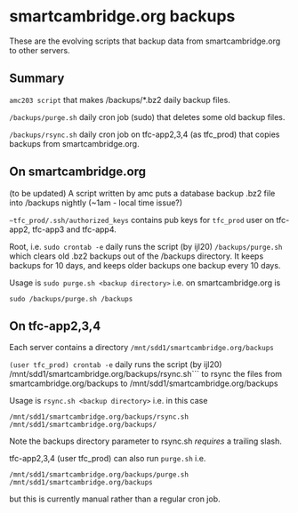 # smartcambridge.org backups

These are the evolving scripts that backup data from smartcambridge.org to other servers.

## Summary

```amc203 script``` that makes /backups/*.bz2 daily backup files.

```/backups/purge.sh``` daily cron job (sudo) that deletes some old backup files.

```/backups/rsync.sh``` daily cron job on tfc-app2,3,4 (as tfc_prod) that copies backups from smartcambridge.org.

## On smartcambridge.org

(to be updated) A script written by amc puts a database backup .bz2 file into /backups nightly (~1am - local time issue?)

```~tfc_prod/.ssh/authorized_keys``` contains pub keys for ```tfc_prod``` user on tfc-app2, tfc-app3 and tfc-app4.

Root, i.e. ```sudo crontab -e``` daily runs the script (by ijl20) ```/backups/purge.sh``` which clears old .bz2 backups
 out of the /backups directory. It keeps backups for 10 days, and keeps older backups one backup every 10 days.

Usage is ```sudo purge.sh <backup directory>``` i.e. on smartcambridge.org is  
```
sudo /backups/purge.sh /backups
```

## On tfc-app2,3,4

Each server contains a directory ```/mnt/sdd1/smartcambridge.org/backups```

```(user tfc_prod) crontab -e``` daily runs the script (by ijl20) /mnt/sdd1/smartcambridge.org/backups/rsync.sh```
to rsync the files from smartcambridge.org/backups to /mnt/sdd1/smartcambridge.org/backups

Usage is ```rsync.sh <backup directory>``` i.e. in this case 
```
/mnt/sdd1/smartcambridge.org/backups/rsync.sh /mnt/sdd1/smartcambridge.org/backups/
```

Note the backups directory parameter to rsync.sh *requires* a trailing slash.

tfc-app2,3,4 (user tfc_prod) can also run ```purge.sh``` i.e.
```
/mnt/sdd1/smartcambridge.org/backups/purge.sh /mnt/sdd1/smartcambridge.org/backups
```
but this is currently manual rather than a regular cron job.


